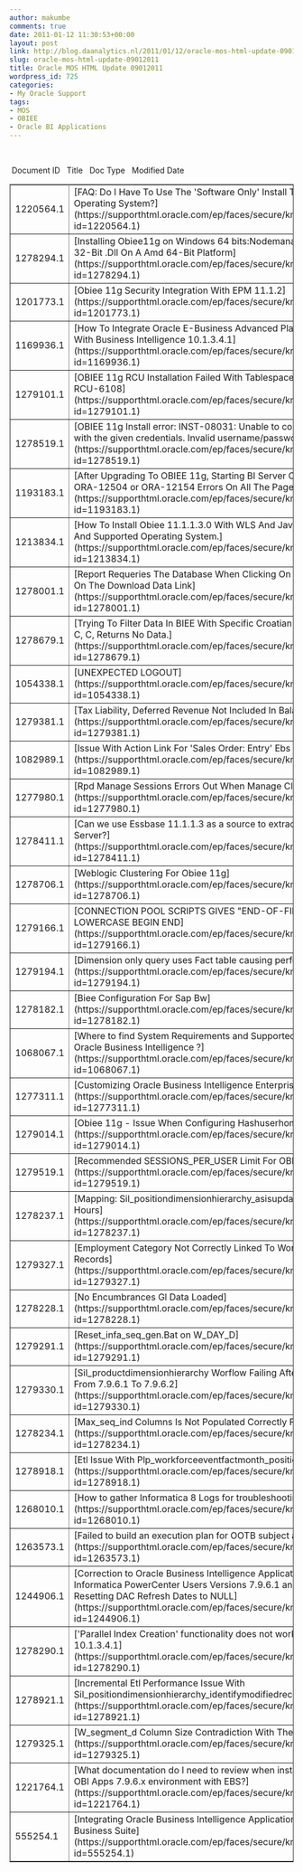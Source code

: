 ```yaml
---
author: makumbe
comments: true
date: 2011-01-12 11:30:53+00:00
layout: post
link: http://blog.daanalytics.nl/2011/01/12/oracle-mos-html-update-09012011/
slug: oracle-mos-html-update-09012011
title: Oracle MOS HTML Update 09012011
wordpress_id: 725
categories:
- My Oracle Support
tags:
- MOS
- OBIEE
- Oracle BI Applications
---
```


 
<table cellpadding="2" cellspacing="3" align="center" border="1" width="100%" >
<tbody >
<tr >
 Document ID 
 Title 
 Doc Type 
 Modified Date 
</tr>
<tr >

<td >1220564.1
</td>

<td >[FAQ: Do I Have To Use The 'Software Only' Install Type For A 64-bit Operating System?](https://supporthtml.oracle.com/ep/faces/secure/km/DocumentDisplay.jspx?id=1220564.1)
</td>

<td >HOWTO
</td>

<td >07-JAN-11
</td>
</tr>
<tr >

<td >1278294.1
</td>

<td >[Installing Obiee11g on Windows 64 bits:Nodemanager.Dll: Can'T Load Ia 32-Bit .Dll On A Amd 64-Bit Platform](https://supporthtml.oracle.com/ep/faces/secure/km/DocumentDisplay.jspx?id=1278294.1)
</td>

<td >PROBLEM
</td>

<td >04-JAN-11
</td>
</tr>
<tr >

<td >1201773.1
</td>

<td >[Obiee 11g Security Integration With EPM 11.1.2](https://supporthtml.oracle.com/ep/faces/secure/km/DocumentDisplay.jspx?id=1201773.1)
</td>

<td >HOWTO
</td>

<td >05-JAN-11
</td>
</tr>
<tr >

<td >1169936.1
</td>

<td >[How To Integrate Oracle E-Business Advanced Planning Command Center With Business Intelligence 10.1.3.4.1](https://supporthtml.oracle.com/ep/faces/secure/km/DocumentDisplay.jspx?id=1169936.1)
</td>

<td >HOWTO
</td>

<td >05-JAN-11
</td>
</tr>
<tr >

<td >1279101.1
</td>

<td >[OBIEE 11g RCU Installation Failed With Tablespace Errors RCU-6082 And RCU-6108](https://supporthtml.oracle.com/ep/faces/secure/km/DocumentDisplay.jspx?id=1279101.1)
</td>

<td >PROBLEM
</td>

<td >06-JAN-11
</td>
</tr>
<tr >

<td >1278519.1
</td>

<td >[OBIEE 11g Install error: INST-08031: Unable to connect to the database with the given credentials. Invalid username/password](https://supporthtml.oracle.com/ep/faces/secure/km/DocumentDisplay.jspx?id=1278519.1)
</td>

<td >PROBLEM
</td>

<td >05-JAN-11
</td>
</tr>
<tr >

<td >1193183.1
</td>

<td >[After Upgrading To OBIEE 11g, Starting BI Server Or Dashboard Fails With ORA-12504 or ORA-12154 Errors On All The Pages](https://supporthtml.oracle.com/ep/faces/secure/km/DocumentDisplay.jspx?id=1193183.1)
</td>

<td >PROBLEM
</td>

<td >07-JAN-11
</td>
</tr>
<tr >

<td >1213834.1
</td>

<td >[How To Install Obiee 11.1.1.3.0 With WLS And Java 64 Bits On A Certified And Supported Operating System.](https://supporthtml.oracle.com/ep/faces/secure/km/DocumentDisplay.jspx?id=1213834.1)
</td>

<td >HOWTO
</td>

<td >07-JAN-11
</td>
</tr>
<tr >

<td >1278001.1
</td>

<td >[Report Requeries The Database When Clicking On The Last Page Link Or On The Download Data Link](https://supporthtml.oracle.com/ep/faces/secure/km/DocumentDisplay.jspx?id=1278001.1)
</td>

<td >PROBLEM
</td>

<td >03-JAN-11
</td>
</tr>
<tr >

<td >1278679.1
</td>

<td >[Trying To Filter Data In BIEE With Specific Croatian Special Characters Like C, C, Returns No Data.](https://supporthtml.oracle.com/ep/faces/secure/km/DocumentDisplay.jspx?id=1278679.1)
</td>

<td >PROBLEM
</td>

<td >05-JAN-11
</td>
</tr>
<tr >

<td >1054338.1
</td>

<td >[UNEXPECTED LOGOUT](https://supporthtml.oracle.com/ep/faces/secure/km/DocumentDisplay.jspx?id=1054338.1)
</td>

<td >PROBLEM
</td>

<td >05-JAN-11
</td>
</tr>
<tr >

<td >1279381.1
</td>

<td >[Tax Liability, Deferred Revenue Not Included In Balance Sheet Metrics](https://supporthtml.oracle.com/ep/faces/secure/km/DocumentDisplay.jspx?id=1279381.1)
</td>

<td >HOWTO
</td>

<td >07-JAN-11
</td>
</tr>
<tr >

<td >1082989.1
</td>

<td >[Issue With Action Link For 'Sales Order: Entry' Ebs Screen](https://supporthtml.oracle.com/ep/faces/secure/km/DocumentDisplay.jspx?id=1082989.1)
</td>

<td >HOWTO
</td>

<td >04-JAN-11
</td>
</tr>
<tr >

<td >1277980.1
</td>

<td >[Rpd Manage Sessions Errors Out When Manage Cluster Is Also Open](https://supporthtml.oracle.com/ep/faces/secure/km/DocumentDisplay.jspx?id=1277980.1)
</td>

<td >HOWTO
</td>

<td >03-JAN-11
</td>
</tr>
<tr >

<td >1278411.1
</td>

<td >[Can we use Essbase 11.1.1.3 as a source to extract into OBIEE 11G BI Server?](https://supporthtml.oracle.com/ep/faces/secure/km/DocumentDisplay.jspx?id=1278411.1)
</td>

<td >PROBLEM
</td>

<td >04-JAN-11
</td>
</tr>
<tr >

<td >1278706.1
</td>

<td >[Weblogic Clustering For Obiee 11g](https://supporthtml.oracle.com/ep/faces/secure/km/DocumentDisplay.jspx?id=1278706.1)
</td>

<td >HOWTO
</td>

<td >05-JAN-11
</td>
</tr>
<tr >

<td >1279166.1
</td>

<td >[CONNECTION POOL SCRIPTS GIVES "END-OF-FILE" WHEN USING LOWERCASE BEGIN END](https://supporthtml.oracle.com/ep/faces/secure/km/DocumentDisplay.jspx?id=1279166.1)
</td>

<td >HOWTO
</td>

<td >06-JAN-11
</td>
</tr>
<tr >

<td >1279194.1
</td>

<td >[Dimension only query uses Fact table causing performance issues](https://supporthtml.oracle.com/ep/faces/secure/km/DocumentDisplay.jspx?id=1279194.1)
</td>

<td >PROBLEM
</td>

<td >06-JAN-11
</td>
</tr>
<tr >

<td >1278182.1
</td>

<td >[Biee Configuration For Sap Bw](https://supporthtml.oracle.com/ep/faces/secure/km/DocumentDisplay.jspx?id=1278182.1)
</td>

<td >HOWTO
</td>

<td >04-JAN-11
</td>
</tr>
<tr >

<td >1068067.1
</td>

<td >[Where to find System Requirements and Supported Platforms ( SRSP ) for Oracle Business Intelligence ?](https://supporthtml.oracle.com/ep/faces/secure/km/DocumentDisplay.jspx?id=1068067.1)
</td>

<td >FAQ
</td>

<td >05-JAN-11
</td>
</tr>
<tr >

<td >1277311.1
</td>

<td >[Customizing Oracle Business Intelligence Enterprise Edition 11g](https://supporthtml.oracle.com/ep/faces/secure/km/DocumentDisplay.jspx?id=1277311.1)
</td>

<td >WHITE PAPER
</td>

<td >03-JAN-11
</td>
</tr>
<tr >

<td >1279014.1
</td>

<td >[Obiee 11g - Issue When Configuring Hashuserhomedirectories Setting](https://supporthtml.oracle.com/ep/faces/secure/km/DocumentDisplay.jspx?id=1279014.1)
</td>

<td >HOWTO
</td>

<td >06-JAN-11
</td>
</tr>
<tr >

<td >1279519.1
</td>

<td >[Recommended SESSIONS_PER_USER Limit For OBIEE 10.1.3.4.1](https://supporthtml.oracle.com/ep/faces/secure/km/DocumentDisplay.jspx?id=1279519.1)
</td>

<td >HOWTO
</td>

<td >07-JAN-11
</td>
</tr>
<tr >

<td >1278237.1
</td>

<td >[Mapping: Sil_positiondimensionhierarchy_asisupdate_full_orcl Runs 3.2 Hours](https://supporthtml.oracle.com/ep/faces/secure/km/DocumentDisplay.jspx?id=1278237.1)
</td>

<td >HOWTO
</td>

<td >04-JAN-11
</td>
</tr>
<tr >

<td >1279327.1
</td>

<td >[Employment Category Not Correctly Linked To Workforce Event Fact Records](https://supporthtml.oracle.com/ep/faces/secure/km/DocumentDisplay.jspx?id=1279327.1)
</td>

<td >HOWTO
</td>

<td >06-JAN-11
</td>
</tr>
<tr >

<td >1278228.1
</td>

<td >[No Encumbrances Gl Data Loaded](https://supporthtml.oracle.com/ep/faces/secure/km/DocumentDisplay.jspx?id=1278228.1)
</td>

<td >HOWTO
</td>

<td >04-JAN-11
</td>
</tr>
<tr >

<td >1279291.1
</td>

<td >[Reset_infa_seq_gen.Bat on W_DAY_D](https://supporthtml.oracle.com/ep/faces/secure/km/DocumentDisplay.jspx?id=1279291.1)
</td>

<td >HOWTO
</td>

<td >06-JAN-11
</td>
</tr>
<tr >

<td >1279330.1
</td>

<td >[Sil_productdimensionhierarchy Worflow Failing After Upgrade Of Biapps From 7.9.6.1 To 7.9.6.2](https://supporthtml.oracle.com/ep/faces/secure/km/DocumentDisplay.jspx?id=1279330.1)
</td>

<td >HOWTO
</td>

<td >06-JAN-11
</td>
</tr>
<tr >

<td >1278234.1
</td>

<td >[Max_seq_ind Columns Is Not Populated Correctly For Termination Events](https://supporthtml.oracle.com/ep/faces/secure/km/DocumentDisplay.jspx?id=1278234.1)
</td>

<td >HOWTO
</td>

<td >04-JAN-11
</td>
</tr>
<tr >

<td >1278918.1
</td>

<td >[Etl Issue With Plp_workforceeventfactmonth_positionhierarchy_update](https://supporthtml.oracle.com/ep/faces/secure/km/DocumentDisplay.jspx?id=1278918.1)
</td>

<td >PROBLEM
</td>

<td >06-JAN-11
</td>
</tr>
<tr >

<td >1268010.1
</td>

<td >[How to gather Informatica 8 Logs for troubleshooting OBIA ETL issues](https://supporthtml.oracle.com/ep/faces/secure/km/DocumentDisplay.jspx?id=1268010.1)
</td>

<td >REFERENCE
</td>

<td >06-JAN-11
</td>
</tr>
<tr >

<td >1263573.1
</td>

<td >[Failed to build an execution plan for OOTB subject area CRM - Sales](https://supporthtml.oracle.com/ep/faces/secure/km/DocumentDisplay.jspx?id=1263573.1)
</td>

<td >PROBLEM
</td>

<td >06-JAN-11
</td>
</tr>
<tr >

<td >1244906.1
</td>

<td >[Correction to Oracle Business Intelligence Applications Upgrade Guide for Informatica PowerCenter Users Versions 7.9.6.1 and 7.9.6.2 Regarding Resetting DAC Refresh Dates to NULL](https://supporthtml.oracle.com/ep/faces/secure/km/DocumentDisplay.jspx?id=1244906.1)
</td>

<td >ALERT
</td>

<td >03-JAN-11
</td>
</tr>
<tr >

<td >1278290.1
</td>

<td >['Parallel Index Creation' functionality does not work as expected in DAC 10.1.3.4.1](https://supporthtml.oracle.com/ep/faces/secure/km/DocumentDisplay.jspx?id=1278290.1)
</td>

<td >PROBLEM
</td>

<td >04-JAN-11
</td>
</tr>
<tr >

<td >1278921.1
</td>

<td >[Incremental Etl Performance Issue With Sil_positiondimensionhierarchy_identifymodifiedrecords](https://supporthtml.oracle.com/ep/faces/secure/km/DocumentDisplay.jspx?id=1278921.1)
</td>

<td >PROBLEM
</td>

<td >06-JAN-11
</td>
</tr>
<tr >

<td >1279325.1
</td>

<td >[W_segment_d Column Size Contradiction With The Mapped Siebel Column](https://supporthtml.oracle.com/ep/faces/secure/km/DocumentDisplay.jspx?id=1279325.1)
</td>

<td >HOWTO
</td>

<td >06-JAN-11
</td>
</tr>
<tr >

<td >1221764.1
</td>

<td >[What documentation do I need to review when installing and configuring a OBI Apps 7.9.6.x environment with EBS?](https://supporthtml.oracle.com/ep/faces/secure/km/DocumentDisplay.jspx?id=1221764.1)
</td>

<td >HOWTO
</td>

<td >07-JAN-11
</td>
</tr>
<tr >

<td >555254.1
</td>

<td >[Integrating Oracle Business Intelligence Applications with Oracle E-Business Suite](https://supporthtml.oracle.com/ep/faces/secure/km/DocumentDisplay.jspx?id=555254.1)
</td>

<td >BULLETIN
</td>

<td >03-JAN-11
</td>
</tr>
</tbody>
</table>
